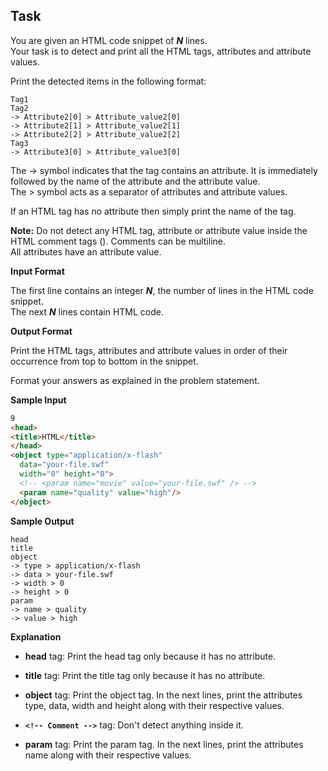 ## Task
You are given an HTML code snippet of ***N*** lines.  
Your task is to detect and print all the HTML tags, attributes and attribute values.  

Print the detected items in the following format:  
```
Tag1
Tag2
-> Attribute2[0] > Attribute_value2[0]
-> Attribute2[1] > Attribute_value2[1]
-> Attribute2[2] > Attribute_value2[2]
Tag3
-> Attribute3[0] > Attribute_value3[0]
```

The -> symbol indicates that the tag contains an attribute. It is immediately followed by the name of the attribute and the attribute value.  
The > symbol acts as a separator of attributes and attribute values.  

If an HTML tag has no attribute then simply print the name of the tag.  

**Note:** Do not detect any HTML tag, attribute or attribute value inside the HTML comment tags (<!-- Comments -->). Comments can be multiline.  
All attributes have an attribute value.  

**Input Format**

The first line contains an integer ***N***, the number of lines in the HTML code snippet.  
The next ***N*** lines contain HTML code.  

**Output Format**

Print the HTML tags, attributes and attribute values in order of their occurrence from top to bottom in the snippet.  

Format your answers as explained in the problem statement.  

**Sample Input**
```html
9
<head>
<title>HTML</title>
</head>
<object type="application/x-flash" 
  data="your-file.swf" 
  width="0" height="0">
  <!-- <param name="movie" value="your-file.swf" /> -->
  <param name="quality" value="high"/>
</object>
```
**Sample Output**
```
head
title
object
-> type > application/x-flash
-> data > your-file.swf
-> width > 0
-> height > 0
param
-> name > quality
-> value > high
```
**Explanation**

* **head** tag: Print the head tag only because it has no attribute.  

* **title** tag: Print the title tag only because it has no attribute.  

* **object** tag: Print the object tag. In the next  lines, print the attributes type, data, width and height along with their respective values.  

* **`<!-- Comment -->`** tag: Don't detect anything inside it.  

* **param** tag: Print the param tag. In the next  lines, print the attributes name along with their respective values.  